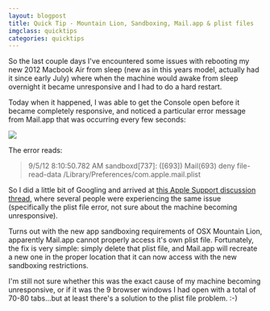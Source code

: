 ```yaml
---
layout: blogpost
title: Quick Tip - Mountain Lion, Sandboxing, Mail.app & plist files
imgclass: quicktips
categories: quicktips
---
```


<p>So the last couple days I've encountered some issues with rebooting my new 2012 Macbook Air from sleep (new as in this years model, actually had it since early July) where when the machine would awake from sleep overnight it became unresponsive and I had to do a hard restart.</p>

<p>Today when it happened, I was able to get the Console open before it became completely responsive, and noticed a particular error message from Mail.app that was occurring every few seconds:</p>

<img src="http://media.tumblr.com/tumblr_m9vpray3Sd1qh12k4.png" />

<p>The error reads:</p>

<blockquote>
<p>9/5/12 8:10:50.782 AM sandboxd[737]: ([693]) Mail(693) deny file-read-data /Library/Preferences/com.apple.mail.plist</p>
</blockquote>

So I did a little bit of Googling and arrived at <a href="https://discussions.apple.com/thread/4178698">this Apple Support discussion thread</a>, where several people were experiencing the same issue (specifically the plist file error, not sure about the machine becoming unresponsive).</p>

<p>Turns out with the new app sandboxing requirements of OSX Mountain Lion, apparently Mail.app cannot properly access it's own plist file. Fortunately, the fix is very simple: simply delete that plist file, and Mail.app will recreate a new one in the proper location that it can now access with the new sandboxing restrictions.</p>

<p>I'm still not sure whether this was the exact cause of my machine becoming unresponsive, or if it was the 9 browser windows I had open with a total of 70-80 tabs...but at least there's a solution to the plist file problem. :-)</p>